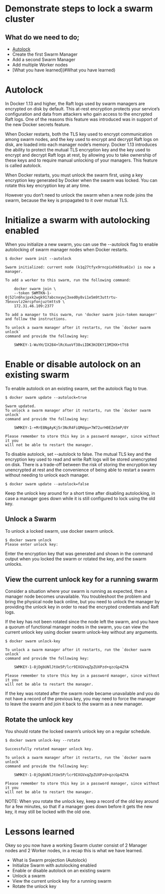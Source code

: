 # Demonstrate steps to lock a swarm cluster

## What do we need to do;
- [Autolock](#Autolock)
- Create the first Swarm Manager
- Add a second Swarm Manager
- Add multiple Worker nodes
- [What you have learned](#What you have learned)


# Autolock
In Docker 1.13 and higher, the Raft logs used by swarm managers are encrypted on disk by default. This at-rest encryption protects your service’s configuration and data from attackers who gain access to the encrypted Raft logs. One of the reasons this feature was introduced was in support of the new Docker secrets feature. <br>

When Docker restarts, both the TLS key used to encrypt communication among swarm nodes, and the key used to encrypt and decrypt Raft logs on disk, are loaded into each manager node’s memory. Docker 1.13 introduces the ability to protect the mutual TLS encryption key and the key used to encrypt and decrypt Raft logs at rest, by allowing you to take ownership of these keys and to require manual unlocking of your managers. This feature is called autolock. <br>

When Docker restarts, you must unlock the swarm first, using a key encryption key generated by Docker when the swarm was locked. You can rotate this key encryption key at any time. <br>

However you don’t need to unlock the swarm when a new node joins the swarm, because the key is propagated to it over mutual TLS.


# Initialize a swarm with autolocking enabled
When you initialize a new swarm, you can use the --autolock flag to enable autolocking of swarm manager nodes when Docker restarts.

```
$ docker swarm init --autolock

Swarm initialized: current node (k1q27tfyx9rncpixhk69sa61v) is now a manager.

To add a worker to this swarm, run the following command:

    docker swarm join \
    --token SWMTKN-1-0j52ln6hxjpxk2wgk917abcnxywj3xed0y8vi1e5m9t3uttrtu-7bnxvvlz2mrcpfonjuztmtts9 \
    172.31.46.109:2377

To add a manager to this swarm, run 'docker swarm join-token manager' and follow the instructions.

To unlock a swarm manager after it restarts, run the `docker swarm unlock`
command and provide the following key:

    SWMKEY-1-WuYH/IX284+lRcXuoVf38viIDK3HJEKY13MIHX+tTt8
```


# Enable or disable autolock on an existing swarm
To enable autolock on an existing swarm, set the autolock flag to true.

```
$ docker swarm update --autolock=true

Swarm updated.
To unlock a swarm manager after it restarts, run the `docker swarm unlock`
command and provide the following key:

    SWMKEY-1-+MrE8NgAyKj5r3NcR4FiQMdgu+7W72urH0EZeSmP/0Y

Please remember to store this key in a password manager, since without it you
will not be able to restart the manager.
```
To disable autolock, set --autolock to false. The mutual TLS key and the encryption key used to read and write Raft logs will be stored unencrypted on disk. There is a trade-off between the risk of storing the encryption key unencrypted at rest and the convenience of being able to restart a swarm without needing to unlock each manager. <br>

```
$ docker swarm update --autolock=false
```
Keep the unlock key around for a short time after disabling autolocking, in case a manager goes down while it is still configured to lock using the old key.

## Unlock a Swarm
To unlock a locked swarm, use docker swarm unlock.
```
$ docker swarm unlock
Please enter unlock key:
```

Enter the encryption key that was generated and shown in the command output when you locked the swarm or rotated the key, and the swarm unlocks.

## View the current unlock key for a running swarm
Consider a situation where your swarm is running as expected, then a manager node becomes unavailable. You troubleshoot the problem and bring the physical node back online, but you need to unlock the manager by providing the unlock key in order to read the encrypted credentials and Raft logs.

If the key has not been rotated since the node left the swarm, and you have a quorum of functional manager nodes in the swarm, you can view the current unlock key using docker swarm unlock-key without any arguments.
```
$ docker swarm unlock-key

To unlock a swarm manager after it restarts, run the `docker swarm unlock`
command and provide the following key:

    SWMKEY-1-8jDgbUNlJtUe5P/lcr9IXGVxqZpZUXPzd+qzcGp4ZYA

Please remember to store this key in a password manager, since without it you
will not be able to restart the manager.
```

If the key was rotated after the swarm node became unavailable and you do not have a record of the previous key, you may need to force the manager to leave the swarm and join it back to the swarm as a new manager.

## Rotate the unlock key
You should rotate the locked swarm’s unlock key on a regular schedule.
```
$ docker swarm unlock-key --rotate

Successfully rotated manager unlock key.

To unlock a swarm manager after it restarts, run the `docker swarm unlock`
command and provide the following key:

    SWMKEY-1-8jDgbUNlJtUe5P/lcr9IXGVxqZpZUXPzd+qzcGp4ZYA

Please remember to store this key in a password manager, since without it you
will not be able to restart the manager.
```

NOTE: When you rotate the unlock key, keep a record of the old key around for a few minutes, so that if a manager goes down before it gets the new key, it may still be locked with the old one.

# Lessons learned
Okey so you now have a working Swarm cluster consist of 2 Manager nodes and 2 Worker nodes, in a recap this is what we have learned.
- What is Swarm projection (Autolock)
- Initialize Swarm with autolocking enabled
- Enable or disable autolock on an existing swarm
- Unlock a swarm
- View the current unlock key for a running swarm
- Rotate the unlock key
